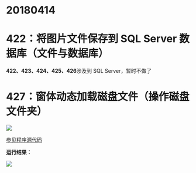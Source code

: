 # 20180414

# 422：将图片文件保存到 SQL Server 数据库（文件与数据库）

**422、423、424、425、426**涉及到 SQL Server，暂时不做了

# 427：窗体动态加载磁盘文件（操作磁盘文件夹）

<img src="http://image.renkaigis.com/keepcoding/2018041401.png">

<a href="https://github.com/renkaigis/KeepCoding/tree/master/2018/04/14" target="_blank">参见程序源代码</a>

**运行结果：**

<img src="http://image.renkaigis.com/keepcoding/2018041402.png">

